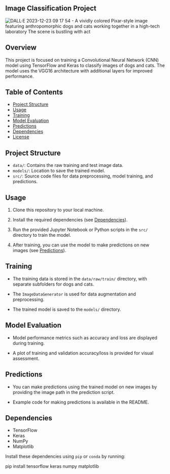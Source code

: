 ## Image Classification Project

![DALL·E 2023-12-23 09 17 54 - A vividly colored Pixar-style image featuring anthropomorphic dogs and cats working together in a high-tech laboratory  The scene is bustling with act](https://github.com/Munchkinland/RNA---Dogs-vs.-Cats---/assets/92251234/5c6949f3-88a0-4219-8266-1c80e858b4d2)

## Overview
This project is focused on training a Convolutional Neural Network (CNN) model using TensorFlow and Keras to classify images of dogs and cats. The model uses the VGG16 architecture with additional layers for improved performance.

## Table of Contents
- [Project Structure](#project-structure)
- [Usage](#usage)
- [Training](#training)
- [Model Evaluation](#model-evaluation)
- [Predictions](#predictions)
- [Dependencies](#dependencies)
- [License](#license)

## Project Structure
- `data/`: Contains the raw training and test image data.
- `models/`: Location to save the trained model.
- `src/`: Source code files for data preprocessing, model training, and predictions.

## Usage
1. Clone this repository to your local machine.

2. Install the required dependencies (see [Dependencies](#dependencies)).

3. Run the provided Jupyter Notebook or Python scripts in the `src/` directory to train the model.

4. After training, you can use the model to make predictions on new images (see [Predictions](#predictions)).

## Training
- The training data is stored in the `data/raw/train/` directory, with separate subfolders for dogs and cats.

- The `ImageDataGenerator` is used for data augmentation and preprocessing.

- The trained model is saved to the `models/` directory.

## Model Evaluation
- Model performance metrics such as accuracy and loss are displayed during training.

- A plot of training and validation accuracy/loss is provided for visual assessment.

## Predictions
- You can make predictions using the trained model on new images by providing the image path in the prediction script.

- Example code for making predictions is available in the README.

## Dependencies
- TensorFlow
- Keras
- NumPy
- Matplotlib

Install these dependencies using `pip` or `conda` by running:

pip install tensorflow keras numpy matplotlib
